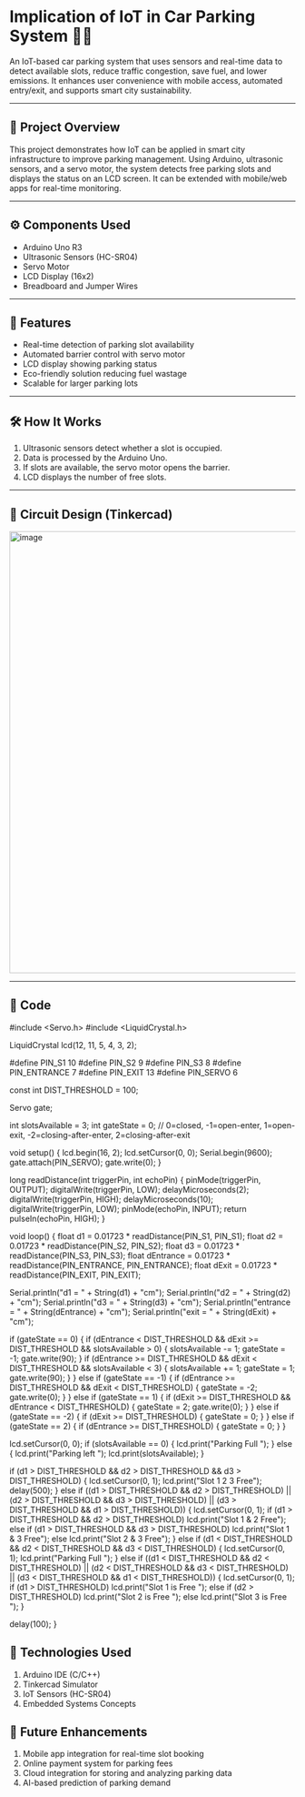 # Implication of IoT in Car Parking System 🚗📶  

An IoT-based car parking system that uses sensors and real-time data to detect available slots, reduce traffic congestion, save fuel, and lower emissions. It enhances user convenience with mobile access, automated entry/exit, and supports smart city sustainability.  

---

## 🔹 Project Overview  
This project demonstrates how IoT can be applied in smart city infrastructure to improve parking management. Using Arduino, ultrasonic sensors, and a servo motor, the system detects free parking slots and displays the status on an LCD screen. It can be extended with mobile/web apps for real-time monitoring.  

---

## ⚙️ Components Used  
- Arduino Uno R3  
- Ultrasonic Sensors (HC-SR04)  
- Servo Motor  
- LCD Display (16x2)  
- Breadboard and Jumper Wires  

---

## 🚀 Features  
- Real-time detection of parking slot availability  
- Automated barrier control with servo motor  
- LCD display showing parking status  
- Eco-friendly solution reducing fuel wastage  
- Scalable for larger parking lots  

---

## 🛠️ How It Works  
1. Ultrasonic sensors detect whether a slot is occupied.  
2. Data is processed by the Arduino Uno.  
3. If slots are available, the servo motor opens the barrier.  
4. LCD displays the number of free slots.  

---

## 📸 Circuit Design (Tinkercad)  
<img width="1456" height="777" alt="image" src="https://github.com/user-attachments/assets/97d8b5eb-c2e2-45e1-9d2d-42c0b9b5d1b1" />
 

---

## 📂 Code   
#include <Servo.h>
#include <LiquidCrystal.h>

LiquidCrystal lcd(12, 11, 5, 4, 3, 2);

#define PIN_S1 10
#define PIN_S2 9
#define PIN_S3 8
#define PIN_ENTRANCE 7
#define PIN_EXIT 13
#define PIN_SERVO 6

const int DIST_THRESHOLD = 100;

Servo gate;

int slotsAvailable = 3;
int gateState = 0;   // 0=closed, -1=open-enter, 1=open-exit, -2=closing-after-enter, 2=closing-after-exit

void setup() {
  lcd.begin(16, 2);
  lcd.setCursor(0, 0);
  Serial.begin(9600);
  gate.attach(PIN_SERVO);
  gate.write(0);
}

long readDistance(int triggerPin, int echoPin) {
  pinMode(triggerPin, OUTPUT);
  digitalWrite(triggerPin, LOW);
  delayMicroseconds(2);
  digitalWrite(triggerPin, HIGH);
  delayMicroseconds(10);
  digitalWrite(triggerPin, LOW);
  pinMode(echoPin, INPUT);
  return pulseIn(echoPin, HIGH);
}

void loop() {
  float d1 = 0.01723 * readDistance(PIN_S1, PIN_S1);
  float d2 = 0.01723 * readDistance(PIN_S2, PIN_S2);
  float d3 = 0.01723 * readDistance(PIN_S3, PIN_S3);
  float dEntrance = 0.01723 * readDistance(PIN_ENTRANCE, PIN_ENTRANCE);
  float dExit = 0.01723 * readDistance(PIN_EXIT, PIN_EXIT);

  Serial.println("d1 = " + String(d1) + "cm");
  Serial.println("d2 = " + String(d2) + "cm");
  Serial.println("d3 = " + String(d3) + "cm");
  Serial.println("entrance = " + String(dEntrance) + "cm");
  Serial.println("exit = " + String(dExit) + "cm");

  if (gateState == 0) {
    if (dEntrance < DIST_THRESHOLD && dExit >= DIST_THRESHOLD && slotsAvailable > 0) {
      slotsAvailable -= 1;
      gateState = -1;
      gate.write(90);
    }
    if (dEntrance >= DIST_THRESHOLD && dExit < DIST_THRESHOLD && slotsAvailable < 3) {
      slotsAvailable += 1;
      gateState = 1;
      gate.write(90);
    }
  } else if (gateState == -1) {
    if (dEntrance >= DIST_THRESHOLD && dExit < DIST_THRESHOLD) {
      gateState = -2;
      gate.write(0);
    }
  } else if (gateState == 1) {
    if (dExit >= DIST_THRESHOLD && dEntrance < DIST_THRESHOLD) {
      gateState = 2;
      gate.write(0);
    }
  } else if (gateState == -2) {
    if (dExit >= DIST_THRESHOLD) {
      gateState = 0;
    }
  } else if (gateState == 2) {
    if (dEntrance >= DIST_THRESHOLD) {
      gateState = 0;
    }
  }

  lcd.setCursor(0, 0);
  if (slotsAvailable == 0) {
    lcd.print("Parking Full  ");
  } else {
    lcd.print("Parking left ");
    lcd.print(slotsAvailable);
  }

  if (d1 > DIST_THRESHOLD && d2 > DIST_THRESHOLD && d3 > DIST_THRESHOLD) {
    lcd.setCursor(0, 1);
    lcd.print("Slot 1 2 3 Free");
    delay(500);
  } else if ((d1 > DIST_THRESHOLD && d2 > DIST_THRESHOLD) ||
             (d2 > DIST_THRESHOLD && d3 > DIST_THRESHOLD) ||
             (d3 > DIST_THRESHOLD && d1 > DIST_THRESHOLD)) {
    lcd.setCursor(0, 1);
    if (d1 > DIST_THRESHOLD && d2 > DIST_THRESHOLD)      lcd.print("Slot 1 & 2 Free");
    else if (d1 > DIST_THRESHOLD && d3 > DIST_THRESHOLD) lcd.print("Slot 1 & 3 Free");
    else                                                 lcd.print("Slot 2 & 3 Free");
  } else if (d1 < DIST_THRESHOLD && d2 < DIST_THRESHOLD && d3 < DIST_THRESHOLD) {
    lcd.setCursor(0, 1);
    lcd.print("Parking Full   ");
  } else if ((d1 < DIST_THRESHOLD && d2 < DIST_THRESHOLD) ||
             (d2 < DIST_THRESHOLD && d3 < DIST_THRESHOLD) ||
             (d3 < DIST_THRESHOLD && d1 < DIST_THRESHOLD)) {
    lcd.setCursor(0, 1);
    if      (d1 > DIST_THRESHOLD) lcd.print("Slot 1 is Free ");
    else if (d2 > DIST_THRESHOLD) lcd.print("Slot 2 is Free ");
    else                          lcd.print("Slot 3 is Free ");
  }

  delay(100);
}

## 🧰 Technologies Used
1. Arduino IDE (C/C++)
2. Tinkercad Simulator
3. IoT Sensors (HC-SR04)
4. Embedded Systems Concepts

## 🔮 Future Enhancements

1. Mobile app integration for real-time slot booking
2. Online payment system for parking fees
3. Cloud integration for storing and analyzing parking data
4. AI-based prediction of parking demand



